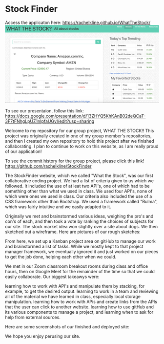 # Stock Finder
Access the applicaton here: https://rachelkline.github.io/WhatTheStock/
![alt text](WTS.png)

To see our presentaion, follow this link: https://docs.google.com/presentation/d/13ZHYQ5KhKAnB02deQCaT-3F7tFNhgLpUZ1nIpfaUGvI/edit?usp=sharing

Welcome to my repository for our group project, WHAT THE STOCK!! This project was originally created in one of my group member's repositories, and then I created my own repository to hold this project after we finished collaborating. I plan to continue to work on this website, as I am really proud of our application!

To see the commit history for the group project, please click this link!
https://github.com/rachelkline/StockFinder

The StockFinder website, which we called "What the Stock", was our first collaborative coding project.  We had a list of criteria given to us which we followed. It included the use of at leat two API's, one of which had to be something other than what we used in class.  We used four API's, none of which were ones we used in class. Our criteria also included the use of a CSS framework other than Bootstrap.  We used a framework called "Bulma", which was fairly intuitive and we easily adapted to it.

Originally we met and brainstormed various ideas, weighing the pro's and con's of each, and then took a vote by ranking the choices of subjects for our site.  The stock market idea won slightly over a site about dogs.  We then sketched out a wireframe.  Here are pictures of our rough sketches:

From here, we set up a Kanban project area on gitHub to manage our work and brainstormed a list of tasks.  While we mostly kept to that project manager framework, we eventually ignored it and just worked on our pieces to get the job done, helping each other when we could.

We met in our Zoom classroom breakout rooms during class and office hours, then on Google Meet for the remainder of the time so that we could easily collaborate. Our biggest takeawys were:

  learning how to work with API's and manipulate them by stacking, for example, to get the desired output.
  learning to work in a team and reviewing all of the material we have learned in class, especially local storage manipulation.
  learning how to work with APis and create links from the APIs that the user can click to another website.
  learning how to use gitHub and its various components to manage a project, and learning when to ask for help from external sources.
  
Here are some screenshots of our finished and deployed site:

We hope you enjoy perusing our site.